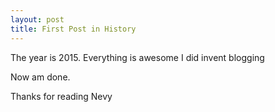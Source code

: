 ```yaml
---
layout: post
title: First Post in History
---
```


The year is 2015.
Everything is awesome
I did invent blogging

Now am done.

Thanks for reading Nevy
